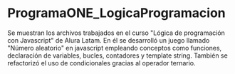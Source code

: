 # ProgramaONE_LogicaProgramacion
Se muestran los archivos trabajados en el curso "Lógica de programación con Javascript" de Alura Latam. En él se desarrolló un juego llamado "Número aleatorio" en javascript empleando conceptos como funciones, declaración de variables, bucles, contadores y template string. También se refactorizó el uso de condicionales gracias al operador ternario.
